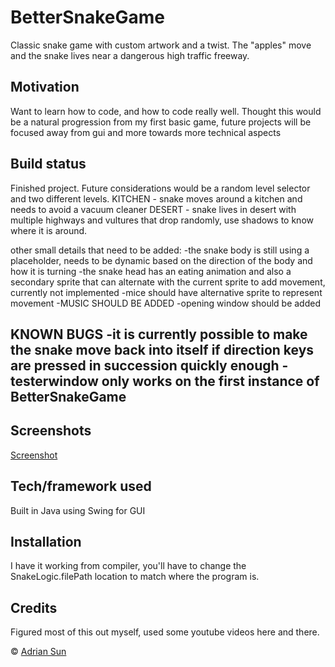 # BetterSnakeGame
Classic snake game with custom artwork and a twist. The "apples" move and the snake lives near a dangerous high traffic freeway.

## Motivation
Want to learn how to code, and how to code really well. Thought this would be a natural progression from my first basic game, future projects will be focused away from gui and more towards more technical aspects

## Build status
Finished project. Future considerations would be a random level selector and two different levels.
KITCHEN - snake moves around a kitchen and needs to avoid a vacuum cleaner
DESERT - snake lives in desert with multiple highways and vultures that drop randomly, use shadows to know where it is around.

other small details that need to be added:
-the snake body is still using a placeholder, needs to be dynamic based on the direction of the body and how it is turning
-the snake head has an eating animation and also a secondary sprite that can alternate with the current sprite to add movement, currently not implemented
-mice should have alternative sprite to represent movement
-MUSIC SHOULD BE ADDED
-opening window should be added

KNOWN BUGS
-it is currently possible to make the snake move back into itself if direction keys are pressed in succession quickly enough
-testerwindow only works on the first instance of BetterSnakeGame
-

## Screenshots
[Screenshot](https://github.com/Sgshi/BetterSnakeGame/blob/master/screenies/Capture.PNG)

## Tech/framework used
Built in Java using Swing for GUI

## Installation
I have it working from compiler, you'll have to change the SnakeLogic.filePath location to match where the program is.

## Credits
Figured most of this out myself, used some youtube videos here and there.

© [Adrian Sun](https://github.com/Sgshi)
